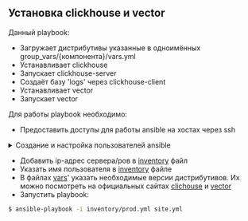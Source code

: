 ## Установка clickhouse и vector

Данный playbook:
 - Загружает дистрибутивы указанные в одноимённых group_vars/{компонента}/vars.yml
 - Устанавливает clickhouse
 - Запускает clickhouse-server
 - Создаёт базу 'logs' через clickhouse-client
 - Устанавливает vector
 - Запускает vector

Для работы playbook необходимо:
 - Предоставить доступы для работы ansible на хостах через ssh

<details>
     <summary>Создание и настройка пользователей ansible</summary>
    <br>


```bash

 - Подключаемся к хосту и создаём необходимого пользователся с соответствующими правами

iva@c9:~/Documents/08-ansible/08-2  (08.2 *)$ ssh iva@192.168.1.41
[iva@c8a1 iva]# sudo adduser ansible
[iva@c8a1 ~]$ sudo passwd ansible
Changing password for user ansible.
New password: 
Retype new password: 
passwd: all authentication tokens updated successfully.
[iva@c8a1 ~]$ sudo usermod -aG wheel ansible


 - Разрешаем повышение роли без ввода пароля

iva@c9:~/Documents/08-ansible/08-2  (08.2 *)$ ssh ansible@192.168.1.41
ansible@192.168.1.41's password: 
client_global_hostkeys_private_confirm: server gave bad signature for RSA key 0: error in libcrypto
Last login: Mon May  9 01:52:12 2022 from 192.168.1.17

[ansible@c8a1 ~]$ echo "$USER ALL=(ALL) NOPASSWD:ALL" | sudo tee /etc/sudoers.d/$USER
[sudo] password for ansible: 
ansible@c8a1 ~]$ sudo ls -la /etc/sudoers.d/
total 20
drwxr-x---.  2 root root   32 May  9 01:56 .
drwxr-xr-x. 88 root root 8192 May  9 01:48 ..
-rw-r--r--.  1 root root   31 May  9 01:56 ansible
-rw-r--r--.  1 root root   28 May  4 01:11 iva

 - Копируем ключи на хосты для подключения без ввода паролей, сгенерировать ключи можно командой: ssh-keygen -t rsa -b 4096 -o -a 100 -C "mail@examlpe.com"


iva@c9:~/Documents/08-ansible/08-2  (08.2 *)$ ssh-copy-id ansible@192.168.1.41
/usr/bin/ssh-copy-id: INFO: attempting to log in with the new key(s), to filter out any that are already installed
/usr/bin/ssh-copy-id: INFO: 2 key(s) remain to be installed -- if you are prompted now it is to install the new keys
ansible@192.168.1.41's password: 
client_global_hostkeys_private_confirm: server gave bad signature for RSA key 0: error in libcrypto

Number of key(s) added: 2

Now try logging into the machine, with:   "ssh 'ansible@192.168.1.41'"
and check to make sure that only the key(s) you wanted were added.

```
</details>

 - Добавить ip-адрес сервера/ров в [inventory](./inventory/prod.yml) файл
 - Указать имя пользователя в [inventory](./inventory/prod.yml) файле
 - В файлах [vars](./group_vars/)' указать необходимые версии дистрибутивов. Их можно посмотреть на официальных сайтах [clichouse](https://packages.clickhouse.com/rpm/stable/) и [vector](https://packages.timber.io/vector/)
 - Запустить playbook:

```bash
$ ansible-playbook -i inventory/prod.yml site.yml
```